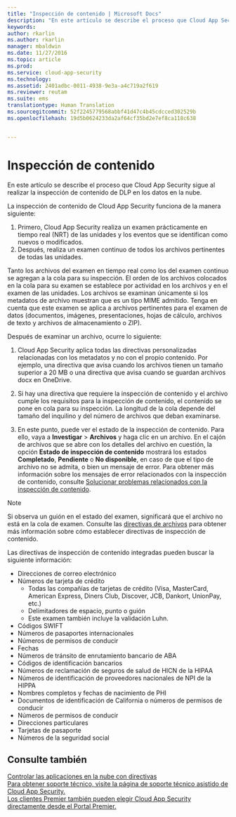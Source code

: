 ```yaml
---
title: "Inspección de contenido | Microsoft Docs"
description: "En este artículo se describe el proceso que Cloud App Security sigue al realizar la inspección de contenido de DLP en los datos en la nube."
keywords: 
author: rkarlin
ms.author: rkarlin
manager: mbaldwin
ms.date: 11/27/2016
ms.topic: article
ms.prod: 
ms.service: cloud-app-security
ms.technology: 
ms.assetid: 2401adbc-0011-4938-9e3a-a4c719a2f619
ms.reviewer: reutam
ms.suite: ems
translationtype: Human Translation
ms.sourcegitcommit: 52f2245779568abbf41d47c4b45cdcced302529b
ms.openlocfilehash: 19d5b0624233da2af64cf35bd2e7ef8ca118c638


---
```


# <a name="content-inspection"></a>Inspección de contenido
En este artículo se describe el proceso que Cloud App Security sigue al realizar la inspección de contenido de DLP en los datos en la nube. 


La inspección de contenido de Cloud App Security funciona de la manera siguiente:
1. Primero, Cloud App Security realiza un examen prácticamente en tiempo real (NRT) de las unidades y los eventos que se identifican como nuevos o modificados.
2. Después, realiza un examen continuo de todos los archivos pertinentes de todas las unidades.  

Tanto los archivos del examen en tiempo real como los del examen continuo se agregan a la cola para su inspección. El orden de los archivos colocados en la cola para su examen se establece por actividad en los archivos y en el examen de las unidades. Los archivos se examinan únicamente si los metadatos de archivo muestran que es un tipo MIME admitido. Tenga en cuenta que este examen se aplica a archivos pertinentes para el examen de datos (documentos, imágenes, presentaciones, hojas de cálculo, archivos de texto y archivos de almacenamiento o ZIP).  

Después de examinar un archivo, ocurre lo siguiente:

1. Cloud App Security aplica todas las directivas personalizadas relacionadas con los metadatos y no con el propio contenido. Por ejemplo, una directiva que avisa cuando los archivos tienen un tamaño superior a 20 MB o una directiva que avisa cuando se guardan archivos docx en OneDrive. 

2. Si hay una directiva que requiere la inspección de contenido y el archivo cumple los requisitos para la inspección de contenido, el contenido se pone en cola para su inspección. La longitud de la cola depende del tamaño del inquilino y del número de archivos que deban examinarse. 

3. En este punto, puede ver el estado de la inspección de contenido. Para ello, vaya a **Investigar** > **Archivos** y haga clic en un archivo. En el cajón de archivos que se abre con los detalles del archivo en cuestión, la opción **Estado de inspección de contenido** mostrará los estados **Completado**, **Pendiente** o **No disponible**, en caso de que el tipo de archivo no se admita, o bien un mensaje de error. Para obtener más información sobre los mensajes de error relacionados con la inspección de contenido, consulte [Solucionar problemas relacionados con la inspección de contenido](troubleshooting-content-inspection.md).

> [!NOTE]
> Si observa un guión en el estado del examen, significará que el archivo no está en la cola de examen. Consulte las [directivas de archivos](data-protection-policies.md) para obtener más información sobre cómo establecer directivas de inspección de contenido.

Las directivas de inspección de contenido integradas pueden buscar la siguiente información:

- Direcciones de correo electrónico 
- Números de tarjeta de crédito 
  - Todas las compañías de tarjetas de crédito (Visa, MasterCard, American Express, Diners Club, Discover, JCB, Dankort, UnionPay, etc.) 
  - Delimitadores de espacio, punto o guión
  - Este examen también incluye la validación Luhn.
- Códigos SWIFT
- Números de pasaportes internacionales
- Números de permisos de conducir
- Fechas
- Números de tránsito de enrutamiento bancario de ABA
- Códigos de identificación bancarios
- Números de reclamación de seguros de salud de HICN de la HIPAA
- Números de identificación de proveedores nacionales de NPI de la HIPPA
- Nombres completos y fechas de nacimiento de PHI
- Documentos de identificación de California o números de permisos de conducir
- Números de permisos de conducir
- Direcciones particulares
- Tarjetas de pasaporte
- Números de la seguridad social



## <a name="see-also"></a>Consulte también  
[Controlar las aplicaciones en la nube con directivas](control-cloud-apps-with-policies.md)   
[Para obtener soporte técnico, visite la página de soporte técnico asistido de Cloud App Security.](http://support.microsoft.com/oas/default.aspx?prid=16031)   
[Los clientes Premier también pueden elegir Cloud App Security directamente desde el Portal Premier.](https://premier.microsoft.com/)  
  


<!--HONumber=Nov16_HO5-->


